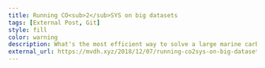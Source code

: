 ```yaml
---
title: Running CO<sub>2</sub>SYS on big datasets
tags: [External Post, Git]
style: fill
color: warning
description: What's the most efficient way to solve a large marine carbonate system dataset using CO<sub>2</sub>SYS in MATLAB?
external_url: https://mvdh.xyz/2018/12/07/running-co2sys-on-big-datasets/
---
```

